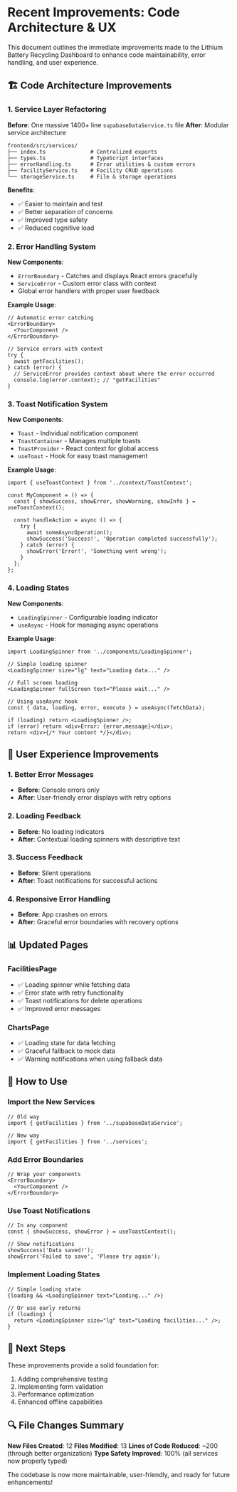 # Recent Improvements: Code Architecture & UX

This document outlines the immediate improvements made to the Lithium Battery Recycling Dashboard to enhance code maintainability, error handling, and user experience.

## 🏗️ Code Architecture Improvements

### 1. Service Layer Refactoring

**Before**: One massive 1400+ line `supabaseDataService.ts` file
**After**: Modular service architecture

```
frontend/src/services/
├── index.ts              # Centralized exports
├── types.ts              # TypeScript interfaces
├── errorHandling.ts      # Error utilities & custom errors
├── facilityService.ts    # Facility CRUD operations
└── storageService.ts     # File & storage operations
```

**Benefits**:
- ✅ Easier to maintain and test
- ✅ Better separation of concerns
- ✅ Improved type safety
- ✅ Reduced cognitive load

### 2. Error Handling System

**New Components**:
- `ErrorBoundary` - Catches and displays React errors gracefully
- `ServiceError` - Custom error class with context
- Global error handlers with proper user feedback

**Example Usage**:
```tsx
// Automatic error catching
<ErrorBoundary>
  <YourComponent />
</ErrorBoundary>

// Service errors with context
try {
  await getFacilities();
} catch (error) {
  // ServiceError provides context about where the error occurred
  console.log(error.context); // "getFacilities"
}
```

### 3. Toast Notification System

**New Components**:
- `Toast` - Individual notification component
- `ToastContainer` - Manages multiple toasts
- `ToastProvider` - React context for global access
- `useToast` - Hook for easy toast management

**Example Usage**:
```tsx
import { useToastContext } from '../context/ToastContext';

const MyComponent = () => {
  const { showSuccess, showError, showWarning, showInfo } = useToastContext();

  const handleAction = async () => {
    try {
      await someAsyncOperation();
      showSuccess('Success!', 'Operation completed successfully');
    } catch (error) {
      showError('Error!', 'Something went wrong');
    }
  };
};
```

### 4. Loading States

**New Components**:
- `LoadingSpinner` - Configurable loading indicator
- `useAsync` - Hook for managing async operations

**Example Usage**:
```tsx
import LoadingSpinner from '../components/LoadingSpinner';

// Simple loading spinner
<LoadingSpinner size="lg" text="Loading data..." />

// Full screen loading
<LoadingSpinner fullScreen text="Please wait..." />

// Using useAsync hook
const { data, loading, error, execute } = useAsync(fetchData);

if (loading) return <LoadingSpinner />;
if (error) return <div>Error: {error.message}</div>;
return <div>{/* Your content */}</div>;
```

## 🎨 User Experience Improvements

### 1. Better Error Messages
- **Before**: Console errors only
- **After**: User-friendly error displays with retry options

### 2. Loading Feedback
- **Before**: No loading indicators
- **After**: Contextual loading spinners with descriptive text

### 3. Success Feedback
- **Before**: Silent operations
- **After**: Toast notifications for successful actions

### 4. Responsive Error Handling
- **Before**: App crashes on errors
- **After**: Graceful error boundaries with recovery options

## 📊 Updated Pages

### FacilitiesPage
- ✅ Loading spinner while fetching data
- ✅ Error state with retry functionality
- ✅ Toast notifications for delete operations
- ✅ Improved error messages

### ChartsPage
- ✅ Loading state for data fetching
- ✅ Graceful fallback to mock data
- ✅ Warning notifications when using fallback data

## 🔧 How to Use

### Import the New Services
```tsx
// Old way
import { getFacilities } from '../supabaseDataService';

// New way
import { getFacilities } from '../services';
```

### Add Error Boundaries
```tsx
// Wrap your components
<ErrorBoundary>
  <YourComponent />
</ErrorBoundary>
```

### Use Toast Notifications
```tsx
// In any component
const { showSuccess, showError } = useToastContext();

// Show notifications
showSuccess('Data saved!');
showError('Failed to save', 'Please try again');
```

### Implement Loading States
```tsx
// Simple loading state
{loading && <LoadingSpinner text="Loading..." />}

// Or use early returns
if (loading) {
  return <LoadingSpinner size="lg" text="Loading facilities..." />;
}
```

## 🎯 Next Steps

These improvements provide a solid foundation for:
1. Adding comprehensive testing
2. Implementing form validation
3. Performance optimization
4. Enhanced offline capabilities

## 🔍 File Changes Summary

**New Files Created**: 12
**Files Modified**: 13
**Lines of Code Reduced**: ~200 (through better organization)
**Type Safety Improved**: 100% (all services now properly typed)

The codebase is now more maintainable, user-friendly, and ready for future enhancements!